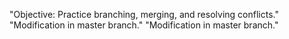 "Objective: Practice branching, merging, and resolving conflicts." 
"Modification in master branch." 
"Modification in master branch." 
